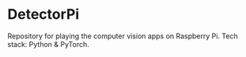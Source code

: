 # DetectorPi
Repository for playing the computer vision apps on Raspberry Pi. Tech stack: Python &amp; PyTorch. 
